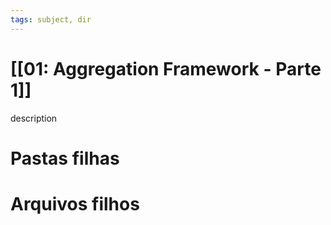 ```yaml
---
tags: subject, dir
---
```


# [[01: Aggregation Framework - Parte 1]]

description

# Pastas filhas



# Arquivos filhos


